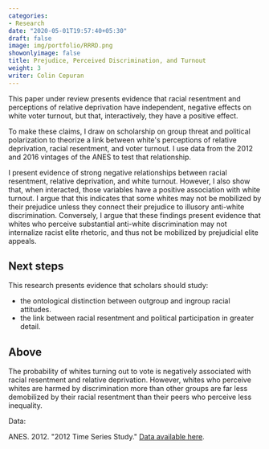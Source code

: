 ```yaml
---
categories:
- Research
date: "2020-05-01T19:57:40+05:30"
draft: false
image: img/portfolio/RRRD.png
showonlyimage: false
title: Prejudice, Perceived Discrimination, and Turnout
weight: 3
writer: Colin Cepuran
---
```


This paper under review presents evidence that racial resentment and perceptions of relative deprivation have independent, negative effects on white voter turnout, but that, interactively, they have a positive effect.
<!--more-->

To make these claims, I draw on scholarship on group threat and political polarization to theorize a link between white's perceptions of relative deprivation, racial resentment, and voter turnout.  I use data from the 2012 and 2016 vintages of the ANES to test that relationship.

I present evidence of strong negative relationships between racial resentment, relative deprivation, and white turnout.  However, I also show that, when interacted, those variables have a positive association with white turnout.  I argue that this indicates that some whites may not be mobilized by their prejudice unless they connect their prejudice to illusory anti-white discrimination.  Conversely, I argue that these findings present evidence that whites who perceive substantial anti-white discrimination may not internalize racist elite rhetoric, and thus not be mobilized by prejudicial elite appeals.

## Next steps

This research presents evidence that scholars should study:

- the ontological distinction between outgroup and ingroup racial attitudes.
- the link between racial resentment and political participation in greater detail.

## Above

The probability of whites turning out to vote is negatively associated with racial resentment and relative deprivation.  However, whites who perceive whites are harmed by discrimination more than other groups are far less demobilized by their racial resentment than their peers who perceive less inequality.

Data:

ANES. 2012. "2012 Time Series Study." [Data available here](https://electionstudies.org/data-center/2012-time-series-study/).